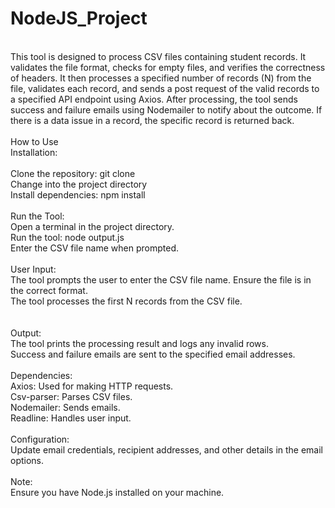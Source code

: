 # NodeJS_Project


<br />
This tool is designed to process CSV files containing student records. It validates the file format, checks for empty files, and verifies the correctness of headers. It then processes a specified number of records (N) from the file, validates each record, and sends a post request of the valid records to a specified API endpoint using Axios. After processing, the tool sends success and failure emails using Nodemailer to notify about the outcome. If there is a data issue in a record, the specific record is returned back. 
<br />
<br />
How to Use
<br />
Installation:
<br />
<br />
Clone the repository: git clone <repository_url>
<br />
Change into the project directory
<br />
Install dependencies: npm install
<br />
<br />
Run the Tool:
<br />
Open a terminal in the project directory.
<br />
Run the tool: node output.js
<br />
Enter the CSV file name when prompted.
<br />
<br />
User Input:
<br />
The tool prompts the user to enter the CSV file name. Ensure the file is in the correct format.
<br />
The tool processes the first N records from the CSV file.
<br />
<br />
<br />
Output:
<br />
The tool prints the processing result and logs any invalid rows.
<br />
Success and failure emails are sent to the specified email addresses.
<br />
<br />
Dependencies:
<br />
Axios: Used for making HTTP requests.
<br />
Csv-parser: Parses CSV files.
<br />
Nodemailer: Sends emails.
<br />
Readline: Handles user input.
<br />
<br />
Configuration:
<br />
Update email credentials, recipient addresses, and other details in the email options.
<br />
<br />
Note:
<br />
Ensure you have Node.js installed on your machine.
